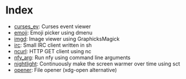 # Index

* [curses_ev](curses_ev.py): Curses event viewer
* [emoji](emoji): Emoji picker using dmenu
* [imgd](imgd.sh): Image viewer using GraphicksMagick
* [irc](irc.sh): Small IRC client written in sh
* [ncurl](ncurl): HTTP GET client using nc
* [nfy_arg](nfy_arg.sh): Run nfy using command line arguments
* [nightlight](nightlight.c): Continuously make the screen warmer over time using sct
* [opener](opener.sh): File opener (xdg-open alternative)
